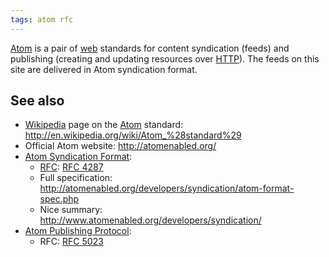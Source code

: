 ```yaml
---
tags: atom rfc
---
```


[Atom](/wiki/Atom) is a pair of [web](/wiki/web) standards for content syndication (feeds) and publishing (creating and updating resources over [HTTP](/wiki/HTTP)). The feeds on this site are delivered in Atom syndication format.

## See also

-   [Wikipedia](/wiki/Wikipedia) page on the [Atom](/wiki/Atom) standard: <http://en.wikipedia.org/wiki/Atom_%28standard%29>
-   Official Atom website: <http://atomenabled.org/>
-   [Atom Syndication Format](/wiki/Atom_Syndication_Format):
    -   [RFC](/wiki/RFC): [RFC 4287](/wiki/RFC_4287)
    -   Full specification: <http://atomenabled.org/developers/syndication/atom-format-spec.php>
    -   Nice summary: <http://www.atomenabled.org/developers/syndication/>
-   [Atom Publishing Protocol](/wiki/Atom_Publishing_Protocol):
    -   RFC: [RFC 5023](/wiki/RFC_5023)

